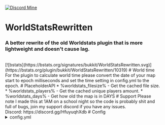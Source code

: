 [![Discord Mine](https://img.shields.io/discord/807380182729228298?label=chat&logo=discord&logoColor=white)](https://discord.gg/JtKJF3Jgwm)
# WorldStatsRewritten
### A better rewrite of the old Worldstats plugin that is more lightweight and doesn't cause lag.
<br>
[![bstats](https://bstats.org/signatures/bukkit/WorldStatsRewritten.svg)](https://bstats.org/plugin/bukkit/WorldStatsRewritten/10319)
# World time
For the plugin to calculate world time please convert the date of your map start to epoch milliseconds and set the time setting in config.yml to the epoch.
# PlaceholderAPI
* %worldstats_filesize% - Get the cached file size.
* %worldstats_players% - Get the cached unique players amount.
* %worldstats_days% - Get how old the map is in DAYS
# Support
Please note I made this at 1AM on a school night so the code is probably shit and full of bugs, join my support discord if you have any issues.
<br>
Discord: https://discord.gg/HfuyuqhXdb
# Config
<details>
  <summary>config.yml</summary>

```yml
message:
  - '&7-----------------------------------------------------'
  - '&6%totalPlayers% &3player(s) have spawned at least once in the world. '
  - '&3The World is &6%years% years, %months% months and %days% days old &3and has a file
    size of &6%fileSize% GB'
  - '&7-----------------------------------------------------'
filesizeupdate_in_ticks: 72000
world: "./world/region"
world_nether: "./world_nether/DIM-1/region"
world_the_end: "./world_the_end/DIM1/region"
```
</details>

